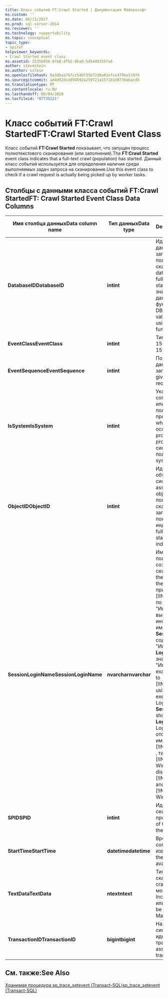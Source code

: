 ```yaml
---
title: Класс событий FT:Crawl Started | Документация Майкрософт
ms.custom: ''
ms.date: 06/13/2017
ms.prod: sql-server-2014
ms.reviewer: ''
ms.technology: supportability
ms.topic: conceptual
topic_type:
- apiref
helpviewer_keywords:
- Crawl Started event class
ms.assetid: 2535b856-97e8-4fb2-8ba0-5d5446355fa6
author: stevestein
ms.author: sstein
ms.openlocfilehash: 0a3dbaa76fcc54bf35b72d0a81efce479be51974
ms.sourcegitcommit: ad4d92dce894592a259721a1571b1d8736abacdb
ms.translationtype: MT
ms.contentlocale: ru-RU
ms.lasthandoff: 08/04/2020
ms.locfileid: "87735221"
---
```

# <a name="ftcrawl-started-event-class"></a><span data-ttu-id="2c04d-102">Класс событий FT:Crawl Started</span><span class="sxs-lookup"><span data-stu-id="2c04d-102">FT:Crawl Started Event Class</span></span>
  <span data-ttu-id="2c04d-103">Класс событий **FT:Crawl Started** показывает, что запущен процесс полнотекстового сканирования (или заполнения).</span><span class="sxs-lookup"><span data-stu-id="2c04d-103">The **FT:Crawl Started** event class indicates that a full-text crawl (population) has started.</span></span> <span data-ttu-id="2c04d-104">Данный класс событий используется для определения наличия среди выполняемых задач запроса на сканирование.</span><span class="sxs-lookup"><span data-stu-id="2c04d-104">Use this event class to check if a crawl request is actually being picked up by worker tasks.</span></span>  
  
## <a name="ft-crawl-started-event-class-data-columns"></a><span data-ttu-id="2c04d-105">Столбцы с данными класса событий FT:Crawl Started</span><span class="sxs-lookup"><span data-stu-id="2c04d-105">FT: Crawl Started Event Class Data Columns</span></span>  
  
|<span data-ttu-id="2c04d-106">Имя столбца данных</span><span class="sxs-lookup"><span data-stu-id="2c04d-106">Data column name</span></span>|<span data-ttu-id="2c04d-107">Тип данных</span><span class="sxs-lookup"><span data-stu-id="2c04d-107">Data type</span></span>|<span data-ttu-id="2c04d-108">Description</span><span class="sxs-lookup"><span data-stu-id="2c04d-108">Description</span></span>|<span data-ttu-id="2c04d-109">Идентификатор столбца</span><span class="sxs-lookup"><span data-stu-id="2c04d-109">Column ID</span></span>|<span data-ttu-id="2c04d-110">Фильтруемый</span><span class="sxs-lookup"><span data-stu-id="2c04d-110">Filterable</span></span>|  
|----------------------|---------------|-----------------|---------------|----------------|  
|<span data-ttu-id="2c04d-111">**DatabaseID**</span><span class="sxs-lookup"><span data-stu-id="2c04d-111">**DatabaseID**</span></span>|<span data-ttu-id="2c04d-112">**int**</span><span class="sxs-lookup"><span data-stu-id="2c04d-112">**int**</span></span>|<span data-ttu-id="2c04d-113">Идентификатор базы данных, в которой запущено полнотекстовое сканирование.</span><span class="sxs-lookup"><span data-stu-id="2c04d-113">ID of the database in which the full-text crawl was started.</span></span> <span data-ttu-id="2c04d-114">Определите значение для базы данных, используя функцию DB_ID.</span><span class="sxs-lookup"><span data-stu-id="2c04d-114">Determine the value for a database by using the DB_ID function.</span></span>|<span data-ttu-id="2c04d-115">3</span><span class="sxs-lookup"><span data-stu-id="2c04d-115">3</span></span>|<span data-ttu-id="2c04d-116">Да</span><span class="sxs-lookup"><span data-stu-id="2c04d-116">Yes</span></span>|  
|<span data-ttu-id="2c04d-117">**EventClass**</span><span class="sxs-lookup"><span data-stu-id="2c04d-117">**EventClass**</span></span>|<span data-ttu-id="2c04d-118">**int**</span><span class="sxs-lookup"><span data-stu-id="2c04d-118">**int**</span></span>|<span data-ttu-id="2c04d-119">Тип события = 155.</span><span class="sxs-lookup"><span data-stu-id="2c04d-119">Type of event = 155.</span></span>|<span data-ttu-id="2c04d-120">27</span><span class="sxs-lookup"><span data-stu-id="2c04d-120">27</span></span>|<span data-ttu-id="2c04d-121">нет</span><span class="sxs-lookup"><span data-stu-id="2c04d-121">No</span></span>|  
|<span data-ttu-id="2c04d-122">**EventSequence**</span><span class="sxs-lookup"><span data-stu-id="2c04d-122">**EventSequence**</span></span>|<span data-ttu-id="2c04d-123">**int**</span><span class="sxs-lookup"><span data-stu-id="2c04d-123">**int**</span></span>|<span data-ttu-id="2c04d-124">Последовательность данного события в запросе.</span><span class="sxs-lookup"><span data-stu-id="2c04d-124">Sequence of a given event within the request.</span></span>|<span data-ttu-id="2c04d-125">51</span><span class="sxs-lookup"><span data-stu-id="2c04d-125">51</span></span>|<span data-ttu-id="2c04d-126">нет</span><span class="sxs-lookup"><span data-stu-id="2c04d-126">No</span></span>|  
|<span data-ttu-id="2c04d-127">**IsSystem**</span><span class="sxs-lookup"><span data-stu-id="2c04d-127">**IsSystem**</span></span>|<span data-ttu-id="2c04d-128">**int**</span><span class="sxs-lookup"><span data-stu-id="2c04d-128">**int**</span></span>|<span data-ttu-id="2c04d-129">Указывает, произошло событие в системном или в пользовательском процессе.</span><span class="sxs-lookup"><span data-stu-id="2c04d-129">Indicates whether the event occurred on a system process or a user process.</span></span> <span data-ttu-id="2c04d-130">1 = системный, 0 = пользовательский.</span><span class="sxs-lookup"><span data-stu-id="2c04d-130">1 = system, 0 = user.</span></span>|<span data-ttu-id="2c04d-131">60</span><span class="sxs-lookup"><span data-stu-id="2c04d-131">60</span></span>|<span data-ttu-id="2c04d-132">Да</span><span class="sxs-lookup"><span data-stu-id="2c04d-132">Yes</span></span>|  
|<span data-ttu-id="2c04d-133">**ObjectID**</span><span class="sxs-lookup"><span data-stu-id="2c04d-133">**ObjectID**</span></span>|<span data-ttu-id="2c04d-134">**int**</span><span class="sxs-lookup"><span data-stu-id="2c04d-134">**int**</span></span>|<span data-ttu-id="2c04d-135">Идентификатор объекта, назначенный системой.</span><span class="sxs-lookup"><span data-stu-id="2c04d-135">System-assigned ID of the object.</span></span> <span data-ttu-id="2c04d-136">Процесс полнотекстового сканирования запущен в полнотекстовых индексах объекта.</span><span class="sxs-lookup"><span data-stu-id="2c04d-136">The full-text crawl was started on the full-text index on this object.</span></span>|<span data-ttu-id="2c04d-137">22</span><span class="sxs-lookup"><span data-stu-id="2c04d-137">22</span></span>|<span data-ttu-id="2c04d-138">Да</span><span class="sxs-lookup"><span data-stu-id="2c04d-138">Yes</span></span>|  
|<span data-ttu-id="2c04d-139">**SessionLoginName**</span><span class="sxs-lookup"><span data-stu-id="2c04d-139">**SessionLoginName**</span></span>|<span data-ttu-id="2c04d-140">**nvarchar**</span><span class="sxs-lookup"><span data-stu-id="2c04d-140">**nvarchar**</span></span>|<span data-ttu-id="2c04d-141">Имя входа пользователя, создавшего этот сеанс.</span><span class="sxs-lookup"><span data-stu-id="2c04d-141">Login name of the user who originated the session.</span></span> <span data-ttu-id="2c04d-142">Например, при подключении к [!INCLUDE[ssNoVersion](../../includes/ssnoversion-md.md)] по имени "Имя_входа1" и при выполнении инструкции под именем "Имя_входа2" **SessionLoginName** содержит значение "Имя_входа1", а **LoginName** — значение "Имя_входа2".</span><span class="sxs-lookup"><span data-stu-id="2c04d-142">For example, if you connect to [!INCLUDE[ssNoVersion](../../includes/ssnoversion-md.md)] using Login1 and execute a statement as Login2, **SessionLoginName** shows Login1 and **LoginName** shows Login2.</span></span> <span data-ttu-id="2c04d-143">В этом столбце отображаются как имена входа [!INCLUDE[ssNoVersion](../../includes/ssnoversion-md.md)] , так и имена входа [!INCLUDE[msCoName](../../includes/msconame-md.md)] Windows.</span><span class="sxs-lookup"><span data-stu-id="2c04d-143">This column displays both [!INCLUDE[ssNoVersion](../../includes/ssnoversion-md.md)] and [!INCLUDE[msCoName](../../includes/msconame-md.md)] Windows logins.</span></span>|<span data-ttu-id="2c04d-144">64</span><span class="sxs-lookup"><span data-stu-id="2c04d-144">64</span></span>|<span data-ttu-id="2c04d-145">Да</span><span class="sxs-lookup"><span data-stu-id="2c04d-145">Yes</span></span>|  
|<span data-ttu-id="2c04d-146">**SPID**</span><span class="sxs-lookup"><span data-stu-id="2c04d-146">**SPID**</span></span>|<span data-ttu-id="2c04d-147">**int**</span><span class="sxs-lookup"><span data-stu-id="2c04d-147">**int**</span></span>|<span data-ttu-id="2c04d-148">Идентификатор сеанса, в котором произошло событие.</span><span class="sxs-lookup"><span data-stu-id="2c04d-148">ID of the session on which the event occurred.</span></span>|<span data-ttu-id="2c04d-149">12</span><span class="sxs-lookup"><span data-stu-id="2c04d-149">12</span></span>|<span data-ttu-id="2c04d-150">Да</span><span class="sxs-lookup"><span data-stu-id="2c04d-150">Yes</span></span>|  
|<span data-ttu-id="2c04d-151">**StartTime**</span><span class="sxs-lookup"><span data-stu-id="2c04d-151">**StartTime**</span></span>|<span data-ttu-id="2c04d-152">**datetime**</span><span class="sxs-lookup"><span data-stu-id="2c04d-152">**datetime**</span></span>|<span data-ttu-id="2c04d-153">Время начала события, если оно известно.</span><span class="sxs-lookup"><span data-stu-id="2c04d-153">Time at which the event started, if available.</span></span>|<span data-ttu-id="2c04d-154">14</span><span class="sxs-lookup"><span data-stu-id="2c04d-154">14</span></span>|<span data-ttu-id="2c04d-155">Да</span><span class="sxs-lookup"><span data-stu-id="2c04d-155">Yes</span></span>|  
|<span data-ttu-id="2c04d-156">**TextData**</span><span class="sxs-lookup"><span data-stu-id="2c04d-156">**TextData**</span></span>|<span data-ttu-id="2c04d-157">**ntext**</span><span class="sxs-lookup"><span data-stu-id="2c04d-157">**ntext**</span></span>|<span data-ttu-id="2c04d-158">Тип полнотекстового сканирования.</span><span class="sxs-lookup"><span data-stu-id="2c04d-158">Full-text crawl type.</span></span> <span data-ttu-id="2c04d-159">Значением может быть Full, Incremental, Manual или Auto.</span><span class="sxs-lookup"><span data-stu-id="2c04d-159">The value can be Full, Incremental, Manual, or Auto.</span></span>|<span data-ttu-id="2c04d-160">1</span><span class="sxs-lookup"><span data-stu-id="2c04d-160">1</span></span>|<span data-ttu-id="2c04d-161">Да</span><span class="sxs-lookup"><span data-stu-id="2c04d-161">Yes</span></span>|  
|<span data-ttu-id="2c04d-162">**TransactionID**</span><span class="sxs-lookup"><span data-stu-id="2c04d-162">**TransactionID**</span></span>|<span data-ttu-id="2c04d-163">**bigint**</span><span class="sxs-lookup"><span data-stu-id="2c04d-163">**bigint**</span></span>|<span data-ttu-id="2c04d-164">Назначенный системой идентификатор транзакции.</span><span class="sxs-lookup"><span data-stu-id="2c04d-164">System-assigned ID of the transaction.</span></span>|<span data-ttu-id="2c04d-165">4</span><span class="sxs-lookup"><span data-stu-id="2c04d-165">4</span></span>|<span data-ttu-id="2c04d-166">Да</span><span class="sxs-lookup"><span data-stu-id="2c04d-166">Yes</span></span>|  
  
## <a name="see-also"></a><span data-ttu-id="2c04d-167">См. также:</span><span class="sxs-lookup"><span data-stu-id="2c04d-167">See Also</span></span>  
 [<span data-ttu-id="2c04d-168">Хранимая процедура sp_trace_setevent (Transact-SQL)</span><span class="sxs-lookup"><span data-stu-id="2c04d-168">sp_trace_setevent &#40;Transact-SQL&#41;</span></span>](/sql/relational-databases/system-stored-procedures/sp-trace-setevent-transact-sql)  
  
  
